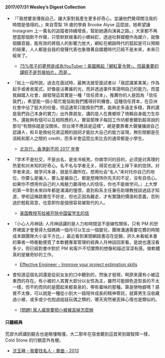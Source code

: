 #### 2017/07/31 Wesley’s Digest Collection

- 『「我想要宣傳我自己，讓大家對我產生更多好奇心，並讓他們覺得關注我的時間是值得的。」來自雪梨 18 歲的學員 Brooke Alyse 這麼說，她希望讓 Instagram 上一萬名的追蹤者持續增長，幫助她邁向演員之路。』大家都不再想當那個默不作聲，只管默默做事的小螺絲釘，透過社群媒體作為媒介，就像個擴音器，能有效的將個人的影響力放大，網紅在網路時代的竄起是可以預期的結果，人人都是自我的發聲代表也象徵著自媒體時代已經不是未來，未來已經來了。
  - [75%孩子的夢想是成為YouTuber！美國興起「網紅夏令營」，但最重要的課程不是剪接拍片，而是…](http://www.storm.mg/lifestyle/303519)
  
- 『如上一段所說，過去在面試時，最無法接受面試者以「我認識某某某」作為起手或者收尾式，好像是沾著誰的光，而非透過事件來證明自己的能力。而當我越踏入社會，越發現這其實是一種「信任資本」，推薦你的人是因為「信任我們」，希望能一個小幫忙能協助我們獲得好的機會。這種信任資本，在亞洲社會中佔了挺大的份量，但這通常只能換到門票，能夠走多遠走多穩，靠的還是我們自己本身的實力』出外靠朋友，講的是人在異鄉除了倚賴自身能力生存外，還能夠有個可以互相照應的人，實習那陣子每回工作坊都會聽到超哥說的那句“有關係就是沒關係，但台灣不應該是這樣”，總是要靠著大聲攘攘說自己認識Ａ，和Ｂ是換帖兄弟這類的說詞才能壯大自己的能力呈現，無形間都是在消耗和那人之間的 credit，而多半會這麼比來比去的通常都是小學生。
  - [北京行、香港創不同 2017 年會](https://medium.com/@raymondhou/%E5%8C%97%E4%BA%AC%E8%A1%8C-%E9%A6%99%E6%B8%AF%E5%89%B5%E4%B8%8D%E5%90%8C-2017-%E5%B9%B4%E6%9C%83-c2f0a6a82e3)
  
- 『学术不是社交，不是出名，是坐冷板凳。你做学问的目的，必须是对真理的热爱和对未知的好奇心。名不名与学者无关，得奖也是天上掉下来的馅饼。对学者来说，做学问本身，就是乐趣所在。想用社会“名人”来衬托你自己的地位，你要么是骗人，要么是骗自己，都是想掩饰你先天的不足，没有自信心。如果你不想用你自己的人格魅力赢得他人的信任，你也不能做学问。』上大學的第一年對未來四年都是滿滿的憧憬，直到和系主任兼任助理教授談過話才知道，學術這條路實在不好走，但也正因為難走，才有實踐的價值和意義，否則過於輕鬆寫意，也意即你是個很容易被取代的人。
  - [美国教授写给被开除中国留学生的信](https://mp.weixin.qq.com/s/oe1HXDWqXuIfIEmrblyBAw)
  
- 『小心人月神話: 人月神話講的是人力和時間並不是線性關係，只有 PM 的世界裡面才會覺得九個媽媽一個月可以生出一個嬰兒，團隊溝通需要花費的時間成本跟團隊大小呈平方比。』最近看到某間網路書店在促銷，許久未看紙本書的筆者一時衝動便買了本軟體專案管理的經典人月神話回家看，是說也還沒看多少，但已經對書中對於 PM 和客戶不切實際的想像和描述深深有感。做軟體真的是蠻奇妙的工作。
  - [Effective Engineer - Improve your project estimation skills](https://www.jyt0532.com/2017/07/24/improve-project-estimation-skill/)


- 會知道這個名詞還是從前女友的口中聽到的，然後才發現，啊原來還有小被這東西的存在。有小被的人其實大部分以女性為主，雖然可能顏色造型長的不太一樣，但不約而同的是聞起來都臭臭的，帶有霉味的那種。算是戀物癖嗎？感覺不太像，可以說是一種從小到大一路陪伴成長的精神寄託，就算男生沒收藏過小被，或多或少也抱過娃娃玩偶之類的，哪天突然被丟掉心情也是類似的。
  - [[問題] 家人威脅要把小被被丟掉怎麼辦](https://www.ptt.cc/bbs/WomenTalk/M.1500894685.A.741.html)





#### 只聽經典
荒謬大師講到饒舌也是略懂略懂，大二那年在宿舍聽到這首笑到跟智障一樣，Cold Stone 的行銷意外有梗。
- [沈玉琳 - 我要找名人 - 單曲 - 2013](https://www.youtube.com/watch?v=5STvnkjIz9o&list=PL9do701rCbQzwjmlebZffsYM4mVw44SrJ&index=118)